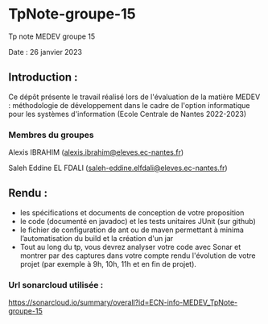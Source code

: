 # TpNote-groupe-15
Tp note MEDEV groupe 15 

Date : 26 janvier 2023


## Introduction :
Ce dépôt présente le travail réalisé lors de l'évaluation de la matière MEDEV : méthodologie de développement dans le cadre de l'option informatique pour les systèmes d'information (Ecole Centrale de Nantes 2022-2023)



### Membres du groupes

Alexis IBRAHIM (alexis.ibrahim@eleves.ec-nantes.fr)

Saleh Eddine EL FDALI (saleh-eddine.elfdali@eleves.ec-nantes.fr)


## Rendu : 
- les spécifications et documents de conception de votre proposition
- le code (documenté en javadoc) et les tests unitaires JUnit (sur github)
- le fichier de configuration de ant ou de maven permettant à minima l’automatisation du build et la création d'un jar
- Tout au long du tp, vous devrez analyser votre code avec Sonar et montrer par des captures dans votre compte rendu l'évolution de votre projet (par exemple à 9h, 10h, 11h et en fin de projet).

### Url sonarcloud utilisée : 
https://sonarcloud.io/summary/overall?id=ECN-info-MEDEV_TpNote-groupe-15
